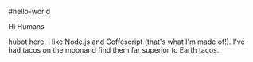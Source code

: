 #hello-world

Hi Humans

hubot here, I like Node.js and Coffescript (that's what I'm made of!).
I've had tacos on the moonand find them far superior to Earth tacos.
